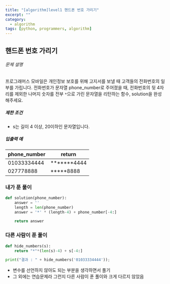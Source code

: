 ```yaml
---
title: "[algorithm]level1 핸드폰 번호 가리기"
excerpt: ""
category:
  - algorithm
tags: [python, programmers, algorithm]
---
```


## 핸드폰 번호 가리기

###### 문제 설명

프로그래머스 모바일은 개인정보 보호를 위해 고지서를 보낼 때 고객들의 전화번호의 일부를 가립니다.
전화번호가 문자열 phone_number로 주어졌을 때, 전화번호의 뒷 4자리를 제외한 나머지 숫자를 전부 `*`으로 가린 문자열을 리턴하는 함수, solution을 완성해주세요.

##### 제한 조건

- s는 길이 4 이상, 20이하인 문자열입니다.

##### 입출력 예

| phone_number | return         |
| ------------ | -------------- |
| 01033334444  | **\*\*\***4444 |
| 027778888    | **\***8888     |

### 내가 푼 풀이

```python
def solution(phone_number):
    answer = ''
    length = len(phone_number)
    answer = '*' * (length-4) + phone_number[-4:]

    return answer
```

### 다른 사람이 푼 풀이

```python
def hide_numbers(s):
    return "*"*(len(s)-4) + s[-4:]

print("결과 : " + hide_numbers('01033334444'));
```

- 변수를 선언하지 않아도 되는 부분을 생각하면서 풀기
- 그 외에는 연습문제라 그런지 다른 사람이 푼 풀이와 크게 다르지 않았음
